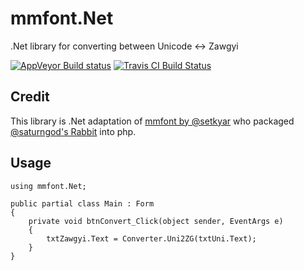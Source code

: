 # mmfont.Net
.Net library for converting between Unicode :left_right_arrow: Zawgyi

[![AppVeyor Build status](https://ci.appveyor.com/api/projects/status/f4b13no00qkurlrf?svg=true)](https://ci.appveyor.com/project/mgthantzin/mmfont-net) [![Travis CI Build Status](https://travis-ci.org/mgthantzin/mmfont.Net.svg?branch=master)](https://travis-ci.org/mgthantzin/mmfont.Net)

## Credit
This library is .Net adaptation of [mmfont by @setkyar](https://github.com/setkyar/mmfont/) who packaged [@saturngod's Rabbit](https://github.com/saturngod/Rabbit) into php.

## Usage

    using mmfont.Net;

    public partial class Main : Form
    {
        private void btnConvert_Click(object sender, EventArgs e)
        {
            txtZawgyi.Text = Converter.Uni2ZG(txtUni.Text);
        }
    }
